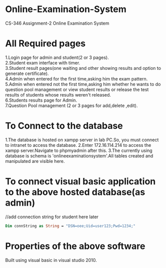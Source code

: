 # Online-Examination-System
CS-346 Assignment-2 Online Examination System
# All Required pages
1.Login page for admin and student(2 or 3 pages).  
2.Student exam interface with timer.  
3.Student result pages(one waiting and other showing results and option to generate certificate).  
4.Admin when entered for the first time,asking him the exam pattern.  
5.Admin when entered not the first time,asking him whether he wants to do question pool management or view student results or release the test results of students whose results weren't released.  
6.Students results page for Admin.  
7.Question Pool management (2 or 3 pages for add,delete ,edit).  
# To Connect to the database
1.The database is hosted on xampp server in lab PC.So, you must connect to intranet to access the database.
2.Enter 172.16.114.214 to access the xampp server.Navigate to phpmyadmin after this.
3.The currently using database is schema is 'onlineexaminationsystem'.All tables created and manipulated are visible here.

# To connect visual basic application to the above hosted database(as admin)
//add connection string for student here later
```vb
Dim connString as String = "DSN=oee;Uid=user123;Pwd=1234;"
```

# Properties of the above software
Built using visual basic in visual studio 2010.
